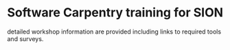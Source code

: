 # Software Carpentry training for SION 
detailed workshop information are provided including links to required tools and surveys.
